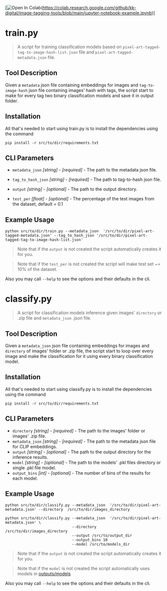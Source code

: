 [![Open In Colab](https://colab.research.google.com/assets/colab-badge.svg)(https://colab.research.google.com/github/kk-digital/image-tagging-tools/blob/main/jupyter-notebook-example.ipynb)]


# train.py
> A script for training classification models based on `pixel-art-tagged-tag-to-image-hash-list.json` file and `pixel-art-tagged-metadata.json` file.

## Tool Description

Given a `metadata` json file containing embeddings for images and `tag-to-image-hash` json file containing images' hash with tags, the script start to make for every tag two binary classification models and save it in output folder.

## Installation
All that's needed to start using train.py is to install the dependencies using the command
```
pip install -r src/to/dir/requirements.txt
```

## CLI Parameters


* `metadata_json` _[string]_ - _[required]_ - The path to the metadata json file. 
* `tag_to_hash_json` _[string]_ - _[required]_ - The path to tag-to-hash json file. 

* `output` _[string]_ - _[optional]_ - The path to the output directory.
* `test_per` _[float]_ - _[optional]_ - The percentage of the test images from the dataset, default = 0.1 

## Example Usage

```
python src/to/dir/train.py --metadata_json  '/src/to/dir/pixel-art-tagged-metadata.json' --tag_to_hash_json '/src/to/dir/pixel-art-tagged-tag-to-image-hash-list.json'
```

> Note that if the `output` is not created the script automatically creates it for you. 


> Note that if the `test_per` is not created the script will make test set ~= 10% of the dataset.

Also you may call `--help` to see the options and their defaults in the cli. 


# classify.py
> A script for classification models inference given images' `directory` or .zip file and `metadata_json` .json file.

## Tool Description

Given a `metadata_json` json file containing embeddings for images and `directory` of images' folder or .zip file, the script start to loop over every image and make the classification for it using every binary classification model.

## Installation
All that's needed to start using classify.py is to install the dependencies using the command
```
pip install -r src/to/dir/requirements.txt
```


## CLI Parameters

* `directory` _[string]_ - _[required]_ - The path to the images' folder or images' .zip file. 
* `metadata_json` _[string]_ - _[required]_ - The path to the metadata json file for CLIP embeddings. 
* `output` _[string]_ - _[optional]_ - The path to the output directory for the inference results. 
* `model` _[string]_ - _[optional]_ - The path to the models' .pkl files directory or single .pkl file model.
* `output_bins` _[int]_ - _[optional]_ -  The number of bins of the results for each model.

## Example Usage

```
python src/to/dir/classify.py --metadata_json  '/src/to/dir/pixel-art-metadata.json' --directory  /src/to/dir/images_directory 
```

```
python src/to/dir/classify.py --metadata_json  '/src/to/dir/pixel-art-metadata.json' \
                              --directory  /src/to/dir/images_directory 
                              --output /src/to/output_dir
                              --output_bins 10
                              --model /src/to/models_dir
```



> Note that if the `output` is not created the script automatically creates it for you. 

> Note that if the `model` is not created the script automatically uses models in [outputs/models](outputs/models/)

Also you may call `--help` to see the options and their defaults in the cli. 



